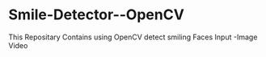 # Smile-Detector--OpenCV
This Repositary Contains using OpenCV detect smiling Faces
Input   -Image
          Video
